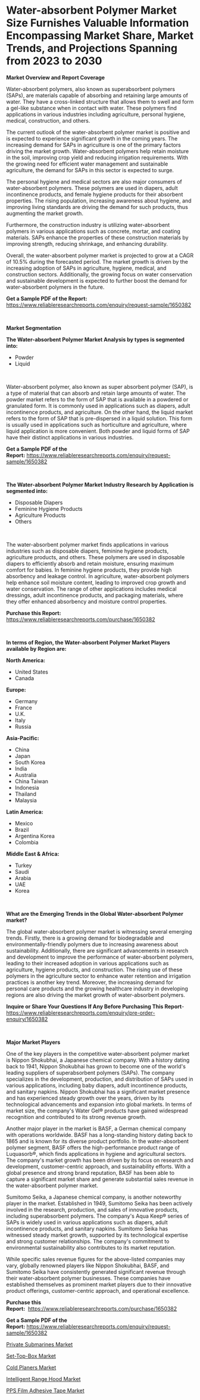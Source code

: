 <p><h1>Water-absorbent Polymer Market Size Furnishes Valuable Information Encompassing Market Share, Market Trends, and Projections Spanning from 2023 to 2030</h1></p><p><strong>Market Overview and Report Coverage</strong></p>
<p><p>Water-absorbent polymers, also known as superabsorbent polymers (SAPs), are materials capable of absorbing and retaining large amounts of water. They have a cross-linked structure that allows them to swell and form a gel-like substance when in contact with water. These polymers find applications in various industries including agriculture, personal hygiene, medical, construction, and others.</p><p>The current outlook of the water-absorbent polymer market is positive and is expected to experience significant growth in the coming years. The increasing demand for SAPs in agriculture is one of the primary factors driving the market growth. Water-absorbent polymers help retain moisture in the soil, improving crop yield and reducing irrigation requirements. With the growing need for efficient water management and sustainable agriculture, the demand for SAPs in this sector is expected to surge.</p><p>The personal hygiene and medical sectors are also major consumers of water-absorbent polymers. These polymers are used in diapers, adult incontinence products, and female hygiene products for their absorbent properties. The rising population, increasing awareness about hygiene, and improving living standards are driving the demand for such products, thus augmenting the market growth.</p><p>Furthermore, the construction industry is utilizing water-absorbent polymers in various applications such as concrete, mortar, and coating materials. SAPs enhance the properties of these construction materials by improving strength, reducing shrinkage, and enhancing durability.</p><p>Overall, the water-absorbent polymer market is projected to grow at a CAGR of 10.5% during the forecasted period. The market growth is driven by the increasing adoption of SAPs in agriculture, hygiene, medical, and construction sectors. Additionally, the growing focus on water conservation and sustainable development is expected to further boost the demand for water-absorbent polymers in the future.</p></p>
<p><strong>Get a Sample PDF of the Report:</strong> <a href="https://www.reliableresearchreports.com/enquiry/request-sample/1650382">https://www.reliableresearchreports.com/enquiry/request-sample/1650382</a></p>
<p>&nbsp;</p>
<p><strong>Market Segmentation</strong></p>
<p><strong>The Water-absorbent Polymer Market Analysis by types is segmented into:</strong></p>
<p><ul><li>Powder</li><li>Liquid</li></ul></p>
<p>&nbsp;</p>
<p><p>Water-absorbent polymer, also known as super absorbent polymer (SAP), is a type of material that can absorb and retain large amounts of water. The powder market refers to the form of SAP that is available in a powdered or granulated form. It is commonly used in applications such as diapers, adult incontinence products, and agriculture. On the other hand, the liquid market refers to the form of SAP that is pre-dispersed in a liquid solution. This form is usually used in applications such as horticulture and agriculture, where liquid application is more convenient. Both powder and liquid forms of SAP have their distinct applications in various industries.</p></p>
<p><strong>Get a Sample PDF of the Report:</strong>&nbsp;<a href="https://www.reliableresearchreports.com/enquiry/request-sample/1650382">https://www.reliableresearchreports.com/enquiry/request-sample/1650382</a></p>
<p>&nbsp;</p>
<p><strong>The Water-absorbent Polymer Market Industry Research by Application is segmented into:</strong></p>
<p><ul><li>Disposable Diapers</li><li>Feminine Hygiene Products</li><li>Agriculture Products</li><li>Others</li></ul></p>
<p>&nbsp;</p>
<p><p>The water-absorbent polymer market finds applications in various industries such as disposable diapers, feminine hygiene products, agriculture products, and others. These polymers are used in disposable diapers to efficiently absorb and retain moisture, ensuring maximum comfort for babies. In feminine hygiene products, they provide high absorbency and leakage control. In agriculture, water-absorbent polymers help enhance soil moisture content, leading to improved crop growth and water conservation. The range of other applications includes medical dressings, adult incontinence products, and packaging materials, where they offer enhanced absorbency and moisture control properties.</p></p>
<p><strong>Purchase this Report:</strong>&nbsp; <a href="https://www.reliableresearchreports.com/purchase/1650382">https://www.reliableresearchreports.com/purchase/1650382</a></p>
<p>&nbsp;</p>
<p><strong>In terms of Region, the Water-absorbent Polymer Market Players available by Region are:</strong></p>
<p>
    <p> <strong> North America: </strong>
        <ul>
            <li>United States</li>
            <li>Canada</li>
        </ul>
        </p> 
    <p> <strong> Europe: </strong>
        <ul>
            <li>Germany</li>
            <li>France</li>
            <li>U.K.</li>
            <li>Italy</li>
            <li>Russia</li>
        </ul>
        </p> 
    <p> <strong> Asia-Pacific: </strong>
        <ul>
            <li>China</li>
            <li>Japan</li>
            <li>South Korea</li>
            <li>India</li>
            <li>Australia</li>
            <li>China Taiwan</li>
            <li>Indonesia</li>
            <li>Thailand</li>
            <li>Malaysia</li>
        </ul>
        </p> 
    <p> <strong> Latin America: </strong>
        <ul>
            <li>Mexico</li>
            <li>Brazil</li>
            <li>Argentina Korea</li>
            <li>Colombia</li>
        </ul>
        </p> 
    <p> <strong> Middle East & Africa: </strong>
        <ul>
            <li>Turkey</li>
            <li>Saudi</li>
            <li>Arabia</li>
            <li>UAE</li>
            <li>Korea</li>
        </ul>
    </p>
    </p>
<p>&nbsp;</p>
<p><strong>What are the Emerging Trends in the Global Water-absorbent Polymer market?</strong></p>
<p><p>The global water-absorbent polymer market is witnessing several emerging trends. Firstly, there is a growing demand for biodegradable and environmentally-friendly polymers due to increasing awareness about sustainability. Additionally, there are significant advancements in research and development to improve the performance of water-absorbent polymers, leading to their increased adoption in various applications such as agriculture, hygiene products, and construction. The rising use of these polymers in the agriculture sector to enhance water retention and irrigation practices is another key trend. Moreover, the increasing demand for personal care products and the growing healthcare industry in developing regions are also driving the market growth of water-absorbent polymers.</p></p>
<p><strong>Inquire or Share Your Questions If Any Before Purchasing This Report</strong>- <a href="https://www.reliableresearchreports.com/enquiry/pre-order-enquiry/1650382">https://www.reliableresearchreports.com/enquiry/pre-order-enquiry/1650382</a></p>
<p>&nbsp;</p>
<p><strong>Major Market Players</strong></p>
<p><p>One of the key players in the competitive water-absorbent polymer market is Nippon Shokubhai, a Japanese chemical company. With a history dating back to 1941, Nippon Shokubhai has grown to become one of the world's leading suppliers of superabsorbent polymers (SAPs). The company specializes in the development, production, and distribution of SAPs used in various applications, including baby diapers, adult incontinence products, and sanitary napkins. Nippon Shokubhai has a significant market presence and has experienced steady growth over the years, driven by its technological advancements and expansion into global markets. In terms of market size, the company's Water Gel® products have gained widespread recognition and contributed to its strong revenue growth.</p><p>Another major player in the market is BASF, a German chemical company with operations worldwide. BASF has a long-standing history dating back to 1865 and is known for its diverse product portfolio. In the water-absorbent polymer segment, BASF offers the high-performance product range of Luquasorb®, which finds applications in hygiene and agricultural sectors. The company's market growth has been driven by its focus on research and development, customer-centric approach, and sustainability efforts. With a global presence and strong brand reputation, BASF has been able to capture a significant market share and generate substantial sales revenue in the water-absorbent polymer market.</p><p>Sumitomo Seika, a Japanese chemical company, is another noteworthy player in the market. Established in 1949, Sumitomo Seika has been actively involved in the research, production, and sales of innovative products, including superabsorbent polymers. The company's Aqua Keep® series of SAPs is widely used in various applications such as diapers, adult incontinence products, and sanitary napkins. Sumitomo Seika has witnessed steady market growth, supported by its technological expertise and strong customer relationships. The company's commitment to environmental sustainability also contributes to its market reputation.</p><p>While specific sales revenue figures for the above-listed companies may vary, globally renowned players like Nippon Shokubhai, BASF, and Sumitomo Seika have consistently generated significant revenue through their water-absorbent polymer businesses. These companies have established themselves as prominent market players due to their innovative product offerings, customer-centric approach, and operational excellence.</p></p>
<p><strong>Purchase this Report:</strong>&nbsp;&nbsp;<a href="https://www.reliableresearchreports.com/purchase/1650382">https://www.reliableresearchreports.com/purchase/1650382</a></p>
<p></p>
<p><strong>Get a Sample PDF of the Report:</strong>&nbsp;<a href="https://www.reliableresearchreports.com/enquiry/request-sample/1650382">https://www.reliableresearchreports.com/enquiry/request-sample/1650382</a></p>
<p><p><a href="https://medium.com/@rosm15203/private-submarines-market-size-growth-forecast-2023-2030-696c06296c21">Private Submarines Market</a></p><p><a href="https://www.linkedin.com/pulse/set-top-box-market-share-amp-new-trends-analysis-report/">Set-Top-Box Market</a></p><p><a href="https://medium.com/@mariad13206/cold-planers-market-size-growth-forecast-2023-2030-397a9410e3dd">Cold Planers Market</a></p><p><a href="https://www.linkedin.com/pulse/intelligent-range-hood-market-research-report-unlocks/">Intelligent Range Hood Market</a></p><p><a href="https://www.linkedin.com/pulse/pps-film-adhesive-tape-market-challenges-opportunities-growth/">PPS Film Adhesive Tape Market</a></p></p>